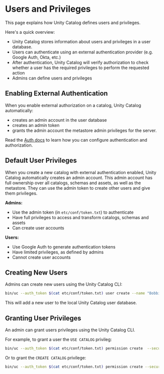 # Users and Privileges

This page explains how Unity Catalog defines users and privileges.

Here's a quick overview:

- Unity Catalog stores information about users and privileges in a user database.
- Users can authenticate using an external authentication provider (e.g. Google Auth, Okta, etc.)
- After authentication, Unity Catalog will verify authorization to check whether a user has the required privileges to perform the requested action
- Admins can define users and privileges

## Enabling External Authentication

When you enable external authorization on a catalog, Unity Catalog automatically:

- creates an admin account in the user database
- creates an admin token
- grants the admin account the metastore admin privileges for the server.

Read the [Auth docs](auth.md) to learn how you can configure authentication and authorization.

## Default User Privileges

When you create a new catalog with external authentication enabled, Unity Catalog automatically creates an admin account. This admin account has full ownership over all catalogs, schemas and assets, as well as the metastore. They can use the admin token to create other users and give them privileges.

**Admins:**

- Use the admin token (in `etc/conf/token.txt`) to authenticate
- Have full privileges to access and transform catalogs, schemas and assets
- Can create user accounts

**Users:**

- Use Google Auth to generate authentication tokens
- Have limited privileges, as defined by admins
- Cannot create user accounts

## Creating New Users

Admins can create new users using the Unity Catalog CLI:

```sh
bin/uc --auth_token $(cat etc/conf/token.txt) user create --name "Bobbie Draper" --email bobbie@rocinante
```

This will add a new user to the local Unity Catalog user database.

## Granting User Privileges

An admin can grant users privileges using the Unity Catalog CLI.

For example, to grant a user the `USE CATALOG` privileg:

```sh
bin/uc --auth_token $(cat etc/conf/token.txt) permission create  --securable_type catalog --name unity --privilege 'USE CATALOG' --principal bobbie@rocinante
```

Or to grant the `CREATE CATALOG` privilege:

```sh
bin/uc --auth_token $(cat etc/conf/token.txt) permission create --securable_type metastore --name metastore --privilege "CREATE CATALOG" --principal bobbie@rocinante
```
